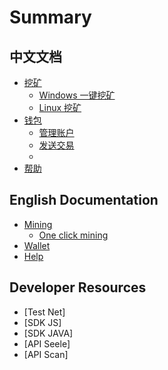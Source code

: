 # Summary

## 中文文档

* [挖矿]()
    * [Windows 一键挖矿]()
    * [Linux 挖矿]()
* [钱包]()
    * [管理账户]()
    * [发送交易]()
    * 
* [帮助](帮助.md)

## English Documentation

* [Mining]()
    * [One click mining]()
* [Wallet]()
* [Help](help.md)

## Developer Resources

* [Test Net]
* [SDK JS]
* [SDK JAVA]
* [API Seele]
* [API Scan]